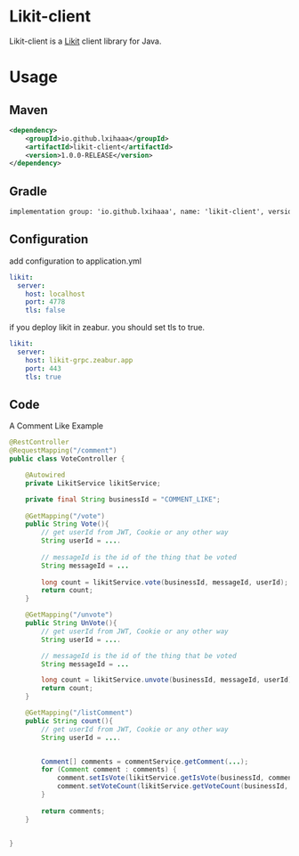 # Likit-client
Likit-client is a [Likit](https://github.com/CorrectRoadH/Likit) client library for Java.

# Usage
## Maven
```xml
<dependency>
    <groupId>io.github.lxihaaa</groupId>
    <artifactId>likit-client</artifactId>
    <version>1.0.0-RELEASE</version>
</dependency>
```

## Gradle
```xml
implementation group: 'io.github.lxihaaa', name: 'likit-client', version: '1.0.0-RELEASE'
```

## Configuration
add configuration to application.yml
```yaml
likit:
  server:
    host: localhost
    port: 4778
    tls: false
```

if you deploy likit in zeabur. you should set tls to true.

```yaml
likit:
  server:
    host: likit-grpc.zeabur.app
    port: 443
    tls: true
```

## Code
A Comment Like Example
```java
@RestController
@RequestMapping("/comment")
public class VoteController {

    @Autowired
    private LikitService likitService;

    private final String businessId = "COMMENT_LIKE";
    
    @GetMapping("/vote")
    public String Vote(){
        // get userId from JWT, Cookie or any other way
        String userId = ....
        
        // messageId is the id of the thing that be voted
        String messageId = ...
        
        long count = likitService.vote(businessId, messageId, userId);
        return count;
    }

    @GetMapping("/unvote")
    public String UnVote(){
        // get userId from JWT, Cookie or any other way
        String userId = ....

        // messageId is the id of the thing that be voted
        String messageId = ...

        long count = likitService.unvote(businessId, messageId, userId);
        return count;
    }

    @GetMapping("/listComment")
    public String count(){
        // get userId from JWT, Cookie or any other way
        String userId = ....


        Comment[] comments = commentService.getComment(...);
        for (Comment comment : comments) {
            comment.setIsVote(likitService.getIsVote(businessId, comment.getId(), userId));
            comment.setVoteCount(likitService.getVoteCount(businessId, comment.getId()));
        }
        
        return comments;
    }


}
```
